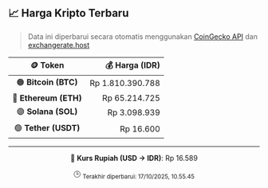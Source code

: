 

<!-- HARGA_KRIPTO -->
## 📈 Harga Kripto Terbaru

> Data ini diperbarui secara otomatis menggunakan [CoinGecko API](https://www.coingecko.com/) dan [exchangerate.host](https://exchangerate.host/)

<div align="center">

| 🪙 Token | 💰 Harga (IDR) |
|:------:|---------------:|
| 🟠 **Bitcoin (BTC)**   | Rp 1.810.390.788 |
| 🔵 **Ethereum (ETH)**  | Rp 65.214.725 |
| 🟣 **Solana (SOL)**    | Rp 3.098.939 |
| 🟢 **Tether (USDT)**   | Rp 16.600 |

---

💱 **Kurs Rupiah (USD → IDR)**: Rp 16.589

🕒 <sub>Terakhir diperbarui: 17/10/2025, 10.55.45</sub>

</div>
<!-- /HARGA_KRIPTO -->